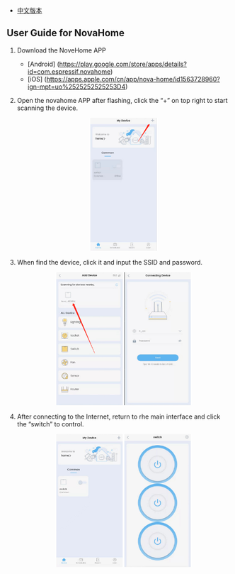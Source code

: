 - [中文版本](./APP_User_Guide_CN.md)
## User Guide for NovaHome

1. Download the NoveHome APP

   - [Android] (https://play.google.com/store/apps/details?id=com.espressif.novahome)
   - [iOS] (https://apps.apple.com/cn/app/nova-home/id1563728960?ign-mpt=uo%2525252525253D4)

2. Open the novahome APP after flashing, click the  “+”  on top right to start scanning the device.
   <div align="center">
   <img src="./_static/APP_User_Guide_static/step1.png" width = "150" height = "300" />

3. When find the device, click it and input the SSID and password.
   <div align="center">
   <img src="./_static/APP_User_Guide_static/step2.png" width = "150" height = "300" />  <img src="./_static/APP_User_Guide_static/step3.png" width = "150" height = "300" />

4. After connecting to the Internet, return to rhe main interface and click the “switch”  to control.
   <div align="center">
   <img src="./_static/APP_User_Guide_static/step4.png" width = "150" height = "300" />  <img src="./_static/APP_User_Guide_static/step5.png" width = "150" height = "300" />



